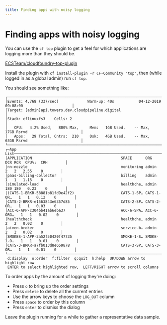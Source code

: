```yaml
---
title: Finding apps with noisy logging
---
```


# Finding apps with noisy logging

You can use the `cf top` plugin to get a feel for which applications are
logging more than they should be.

[ECSTeam/cloudfoundry-top-plugin](https://github.com/ECSTeam/cloudfoundry-top-plugin)

Install the plugin with `cf install-plugin -r CF-Community "top"`, then (while
logged in as a global admin) run `cf top`.

You should see something like:

```
┌────────────────────────────────────────────────────────────────────────────────────────────────────┐
│Events: 4,768 (337/sec)             Warm-up: 40s           04-12-2019 09:08:00                      │
│Target: [admin]api.towers.dev.cloudpipeline.digital                                                   │
│Stack: cflinuxfs3    Cells: 2                                                                       │
│   CPU:   4.2% Used,   800% Max,     Mem:   1GB Used,    -- Max,  17GB Rsrvd                        │
│   Apps:   29 Total, Cntrs:  210     Dsk:   4GB Used,    -- Max,  63GB Rsrvd                        │
└────────────────────────────────────────────────────────────────────────────────────────────────────┘
┌─App List───────────────────────────────────────────────────────────────────────────────────────────┐
│APPLICATION                                        SPACE      ORG        DCR RCR  CPU%↓  CRH        │
│nn-nozzle                                          monitoring admin        2   2   2.55    0        │
│paas-billing-collector                             billing    admin        1   1   1.15    0        │
│simulated-load                                     healthche… admin      180 180   0.23    0        │
│(CATS-1-BRKR-58881b81fd9e42f2)                     CATS-1-SP… CATS-1-OR…   1   1   0.12    0        │
│CATS-2-BRKR-e1563843e6357d85                       CATS-2-SP… CATS-2-OR…   1   1   0.03    0        │
│ACC-6-APP-c304bb41ab6eba37                         ACC-6-SPA… ACC-6-ORG…   1   1   0.02    0        │
│healthcheck                                        healthche… admin        2   2   0.02    0        │
│aiven-broker                                       service-b… admin        2   2   0.02    0        │
│SMOKES-1-APP-3a52f50420f47735                      SMOKE-1-S… SMOKE-1-O…   1   1   0.01    0        │
│CATS-3-BRKR-a7fb013d8e659878                       CATS-3-SP… CATS-3-OR…   1   1   0.01    0        │
└────────────────────────────────────────────────────────────────────────────────────────────────────┘
 d:display  o:order  f:filter  q:quit  h:help  UP/DOWN arrow to highlight row
 ENTER to select highlighted row,  LEFT/RIGHT arrow to scroll columns
```

To order apps by the amount of logging they're doing:

* Press `o` to bring up the order settings
* Press `delete` to delete all the current entries
* Use the arrow keys to choose the `LOG_OUT` column
* Press `space` to order by this column
* Press `enter` to dismiss the dialog

Leave the plugin running for a while to gather a representative data sample.

